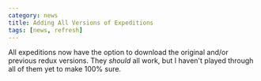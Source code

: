 ```yaml
---
category: news
title: Adding All Versions of Expeditions
tags: [news, refresh]
---
```


All expeditions now have the option to download the original and/or previous redux versions. They *should* all work, but I haven't played through all of them yet to make 100% sure.